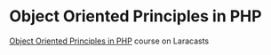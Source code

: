 # Object Oriented Principles in PHP
[Object Oriented Principles in PHP](https://laracasts.com/series/object-oriented-principles-in-php/) course on Laracasts
